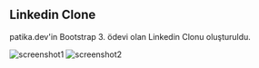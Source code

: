 ## Linkedin Clone

patika.dev'in Bootstrap 3. ödevi olan Linkedin Clonu oluşturuldu. 

![screenshot1](https://user-images.githubusercontent.com/105169509/216656317-6c2b8e18-e6af-4e7d-b55a-8f61bc9ece4c.png)
![screenshot2](https://user-images.githubusercontent.com/105169509/216656332-84157338-d17a-4d53-934d-738980e639e0.png)
